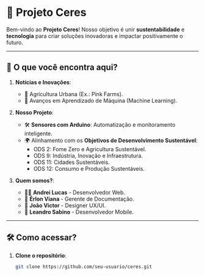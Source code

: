 # 🌱 Projeto Ceres

Bem-vindo ao **Projeto Ceres**! Nosso objetivo é unir **sustentabilidade** e **tecnologia** para criar soluções inovadoras e impactar positivamente o futuro.

---

## 🚀 O que você encontra aqui?

1. **Notícias e Inovações**:
   - 🌆 Agricultura Urbana (Ex.: Pink Farms).
   - 🤖 Avanços em Aprendizado de Máquina (Machine Learning).

2. **Nosso Projeto**:
   - 🛠️ **Sensores com Arduino**: Automatização e monitoramento inteligente.
   - 🌍 Alinhamento com os **Objetivos de Desenvolvimento Sustentável**:
     - ODS 2: Fome Zero e Agricultura Sustentável.
     - ODS 9: Indústria, Inovação e Infraestrutura.
     - ODS 11: Cidades Sustentáveis.
     - ODS 12: Consumo e Produção Sustentáveis.

3. **Quem somos?**:
   - 👨‍💻 **Andrei Lucas** - Desenvolvedor Web.
   - 📑 **Érlon Viana** - Gerente de Documentação.
   - 🎨 **João Victor** - Designer UX/UI.
   - 📱 **Leandro Sabino** - Desenvolvedor Mobile.

---

## 🛠️ Como acessar?

1. **Clone o repositório**:
   ```bash
   git clone https://github.com/seu-usuario/ceres.git
